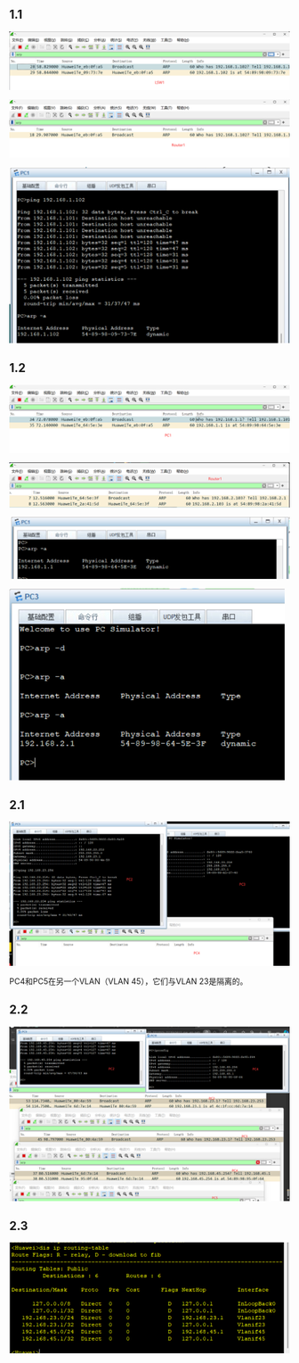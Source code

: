 ## 1.1

![image-20231219193958481](image-20231219193958481.png)

![image-20231219194031383](image-20231219194031383.png)

![image-20231219194756584](image-20231219194756584.png)



## 1.2

![image-20231219194332218](image-20231219194332218.png)

![image-20231219194428749](image-20231219194428749.png)

![image-20231219194642773](image-20231219194642773.png)

<img src="image-20231219194959344.png" alt="image-20231219194959344" style="zoom: 67%;" />





## 2.1

![image-20231219200155494](image-20231219200155494.png)

PC4和PC5在另一个VLAN（VLAN 45），它们与VLAN 23是隔离的。



## 2.2

![image-20231219200916636](image-20231219200916636.png)



## 2.3

![image-20231219201052569](image-20231219201052569.png)

















